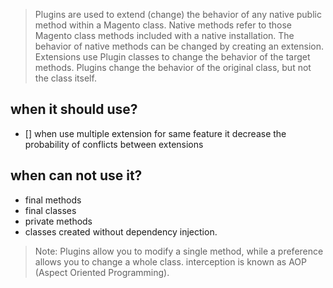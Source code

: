 >Plugins are used to extend (change) the behavior of any native public method within a Magento class. Native methods refer to those Magento class
methods included with a native installation. The behavior of native methods can be changed by creating an extension. Extensions use Plugin classes to
change the behavior of the target methods. Plugins change the behavior of the original class, but not the class itself.

## when it should use?
- [] when use multiple extension for same feature it decrease the probability of  conflicts between extensions

## when can not use it?
- final methods 
- final classes 
- private methods
- classes created without dependency injection.

>Note: Plugins allow you to modify a single method, while a preference allows you to change a whole class.
> interception is known as AOP (Aspect Oriented Programming).